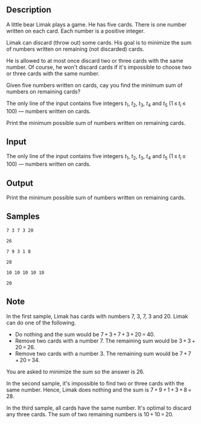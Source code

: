 ## Description

<div><p>A little bear Limak plays a game. He has five cards. There is one number written on each card. Each number is a positive integer.</p><p>Limak can discard (throw out) some cards. His goal is to minimize the sum of numbers written on remaining (not discarded) cards.</p><p>He is allowed to <span class="tex-font-style-bf">at most once</span> discard two or three cards with the same number. Of course, he won't discard cards if it's impossible to choose two or three cards with the same number.</p><p>Given five numbers written on cards, cay you find the minimum sum of numbers on remaining cards?</p></div><div class="input-specification"><p>The only line of the input contains five integers <span class="tex-span"><i>t</i><sub class="lower-index">1</sub></span>, <span class="tex-span"><i>t</i><sub class="lower-index">2</sub></span>, <span class="tex-span"><i>t</i><sub class="lower-index">3</sub></span>, <span class="tex-span"><i>t</i><sub class="lower-index">4</sub></span> and <span class="tex-span"><i>t</i><sub class="lower-index">5</sub></span> (<span class="tex-span">1 ≤ <i>t</i><sub class="lower-index"><i>i</i></sub> ≤ 100</span>)&nbsp;— numbers written on cards.</p></div><div class="output-specification"><p>Print the minimum possible sum of numbers written on remaining cards.</p></div>

## Input

<p>The only line of the input contains five integers <span class="tex-span"><i>t</i><sub class="lower-index">1</sub></span>, <span class="tex-span"><i>t</i><sub class="lower-index">2</sub></span>, <span class="tex-span"><i>t</i><sub class="lower-index">3</sub></span>, <span class="tex-span"><i>t</i><sub class="lower-index">4</sub></span> and <span class="tex-span"><i>t</i><sub class="lower-index">5</sub></span> (<span class="tex-span">1 ≤ <i>t</i><sub class="lower-index"><i>i</i></sub> ≤ 100</span>)&nbsp;— numbers written on cards.</p>

## Output

<p>Print the minimum possible sum of numbers written on remaining cards.</p>

## Samples

```input1
7 3 7 3 20

```

```output1
26

```






```input2
7 9 3 1 8

```

```output2
28

```






```input3
10 10 10 10 10

```

```output3
20

```




## Note

<p>In the first sample, Limak has cards with numbers <span class="tex-span">7</span>, <span class="tex-span">3</span>, <span class="tex-span">7</span>, <span class="tex-span">3</span> and <span class="tex-span">20</span>. Limak can do one of the following.</p><ul> <li> Do nothing and the sum would be <span class="tex-span">7 + 3 + 7 + 3 + 20 = 40</span>. </li><li> Remove two cards with a number <span class="tex-span">7</span>. The remaining sum would be <span class="tex-span">3 + 3 + 20 = 26</span>. </li><li> Remove two cards with a number <span class="tex-span">3</span>. The remaining sum would be <span class="tex-span">7 + 7 + 20 = 34</span>. </li></ul><p>You are asked to minimize the sum so the answer is <span class="tex-span">26</span>.</p><p>In the second sample, it's impossible to find two or three cards with the same number. Hence, Limak does nothing and the sum is <span class="tex-span">7 + 9 + 1 + 3 + 8 = 28</span>.</p><p>In the third sample, all cards have the same number. It's optimal to discard any three cards. The sum of two remaining numbers is <span class="tex-span">10 + 10 = 20</span>.</p>
